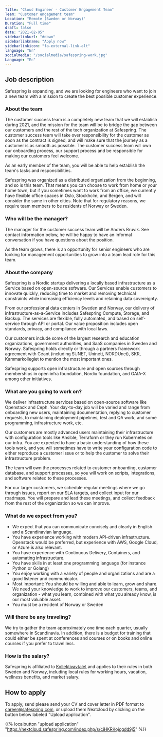 ```yaml
---
Title: "Cloud Engineer - Customer Engagement Team"
Team: "Customer engagement team"
Location: "Remote (Sweden or Norway)"
Duration: "Full time"
draft: false
date: "2021-02-05"
sidebarlinkurl: "#down"
sidebarlinkname: "Apply now"
sidebarlinkicon: "fa-external-link-alt"
language: "En"
socialmedia: "/socialmedia/safespring-work.jpg"
Language: "En"
---
```


## Job description

Safespring is expanding, and we are looking for engineers who want to join a new team with a mission to create the best possible customer experience.

### About the team

The customer success team is a completely new team that we will establish during 2021, and the mission for the team will be to bridge the gap between our customers and the rest of the tech organization at Safespring. The customer success team will take over responsibility for the customer as soon as the contract is signed, and will make sure that the journey as a customer is as smooth as possible. The customer success team will own our onboarding process, our support process and be responsible for making our customers feel welcome.

As an early member of the team, you will be able to help establish the team's tasks and responsibilities.

Safespring was organized as a distributed organization from the beginning, and
so is this team. That means you can choose to work from home or your home town,
but if you sometimes want to work from an office, we currently have flexible
office spaces in Oslo, Stockholm, and Bergen, and will consider the same in other
cities. Note that for regulatory reasons, we require team members to be
residents of Norway or Sweden.


### Who will be the manager?

The manager for the customer success team will be Anders Bruvik. See contact information below, he will be happy to have an informal conversation if you have questions about the position.

As the team grows, there is an opportunity for senior engineers who are looking for management opportunities to grow into a team lead role for this team.

### About the company

Safespring is a Nordic startup delivering a locally based infrastructure as a Service based on open-source software. Our Services enable customers to innovate quickly, reducing time to market and removing technical constraints while increasing efficiency levels and retaining data sovereignty.

From our professional data centers in Sweden and Norway, our delivery of infrastructure-as-a-Service includes Safespring Compute, Storage, and Backup. The services are flexible, fully automated, and based on self-service through API or portal. Our value proposition includes open standards, privacy, and compliance with local laws.

Our customers include some of the largest research and education organizations, government authorities, and SaaS companies in Sweden and Norway. Safespring holds directly or through a partners framework agreement with Géant (including SUNET, Uninett, NORDUnet), SKR, Kammarkollegiet to mention the most important ones.

Safespring supports open infrastructure and open sources through memberships in open infra foundation, Nordix foundation, and GAIA-X among other initiatives.

### What are you going to work on?

We deliver infrastructure services based on open-source software like Openstack and Ceph. Your day-to-day job will be varied and range from onboarding new users, maintaining documentation, replying to customer requests, to maintaining deployment pipelines, test and QA work, and some programming, infrastructure work, etc.

Our customers are mostly advanced users maintaining their infrastructure with configuration tools like Ansible, Terraform or they run Kubernetes on our infra. You are expected to have a basic understanding of how these tools work, and you will sometimes have to write your configuration code to either reproduce a customer issue or to help the customer to solve their infrastructure problem.

The team will own the processes related to customer onboarding, customer database, and support processes, so you will work on scripts, integrations, and software related to these processes.

For our larger customers, we schedule regular meetings where we go through issues, report on our SLA targets, and collect input for our roadmaps. You will prepare and lead these meetings, and collect feedback from the rest of the organization so we can improve.

### What do we expect from you?

* We expect that you can communicate concisely and clearly in English and a Scandinavian language.
* You have experience working with modern API-driven infrastructure. Openstack would be preferred, but experience with AWS, Google Cloud, or Azure is also relevant.
* You have experience with Continuous Delivery, Containers, and automating infrastructure.
* You have skills in at least one programming language (for instance Python or Golang)
* You enjoy working with a variety of people and organizations and are a good listener and communicator.
* Most important: You should be willing and able to learn, grow and share. We need your knowledge to work to improve our customers, teams, and organization - what you learn, combined with what you already know, is our most valuable asset.
* You must be a resident of Norway or Sweden

### Will there be any traveling?

We try to gather the team approximately one time each quarter, usually somewhere in Scandinavia. In addition, there is a budget for training that could either be spent at conferences and courses or on books and online courses if you prefer to travel less.

### How is the salary?

Safespring is affiliated to [Kollektivavtalet](https://www.itot.se/) and applies to their rules in both Sweden and Norway, including local rules for working hours, vacation, wellness benefits, and market salary.

<div id="down"></div>

## How to apply
To apply, send please send your CV and cover letter in PDF format to [career@safespring.com](mailto:career@safespring.com), or upload them Nextcloud by clicking on the button below labeled "Upload application".

{{% localbutton "upload application" "https://nextcloud.safespring.com/index.php/s/ciHKRKojcgdd9j5" %}}
